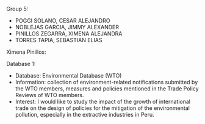 Group 5:
- POGGI SOLANO, CESAR ALEJANDRO
- NOBLEJAS GARCIA, JIMMY ALEXANDER
- PINILLOS ZEGARRA, XIMENA ALEJANDRA
- TORRES TAPIA, SEBASTIAN ELIAS

Ximena Pinillos:

Database 1: 

- Database: Environmental Database (WTO)
- Information:  collection of environment-related notifications submitted by the WTO members, measures and policies mentioned in the Trade Policy Reviews of WTO members.
- Interest: I would like to study the impact of the growth of international trade on the design of policies for the mitigation of the environmental pollution, especially in the extractive industries in Peru.